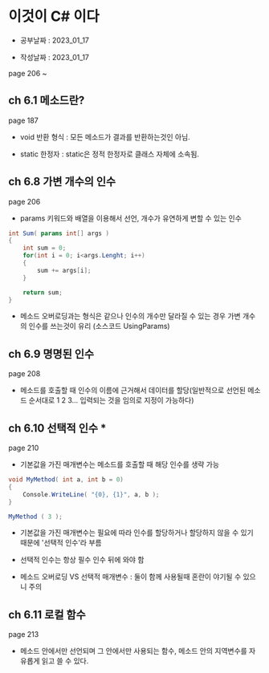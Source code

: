 # 이것이 C# 이다

- 공부날짜 : 2023_01_17

- 작성날짜 : 2023_01_17

page 206 ~ 

## ch 6.1 메소드란?

page 187

* void 반환 형식 : 모든 메소드가 결과를 반환하는것인 아님.

* static 한정자 : static은 정적 한정자로 클래스 자체에 소속됨.

## ch 6.8 가변 개수의 인수

page 206

* params 키워드와 배열을 이용해서 선언, 개수가 유연하게 변할 수 있는 인수

``` C#
int Sum( params int[] args )
{
    int sum = 0;
    for(int i = 0; i<args.Lenght; i++)
    {
        sum += args[i];
    }

    return sum;
}
```

* 메소드 오버로딩과는 형식은 같으나 인수의 개수만 달라질 수 있는 경우 가변 개수의 인수를 쓰는것이 유리 (소스코드 UsingParams)

## ch 6.9 명명된 인수

page 208

* 메소드를 호출할 때 인수의 이름에 근거해서 데이터를 할당(일반적으로 선언된 메소드 순서대로 1 2 3... 입력되는 것을 임의로 지정이 가능하다)

## ch 6.10 선택적 인수 *

page 210

* 기본값을 가진 매개변수는 메소드를 호출할 때 해당 인수를 생략 가능

``` C#
void MyMethod( int a, int b = 0)
{
    Console.WriteLine( "{0}, {1}", a, b );
}
```
```C#
MyMethod ( 3 );
```

* 기본값을 가진 매개변수는 필요에 따라 인수를 할당하거나 할당하지 않을 수 있기 때문에 '선택적 인수'라 부름

* 선택적 인수는 항상 필수 인수 뒤에 와야 함

* 메소드 오버로딩 VS 선택적 매개변수 : 둘이 함께 사용될때 혼란이 야기될 수 있으니 주의

## ch 6.11 로컬 함수

page 213

* 메소드 안에서만 선언되며 그 안에서만 사용되는 함수, 메소드 안의 지역변수를 자유롭게 읽고 쓸 수 있다.

